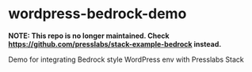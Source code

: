# wordpress-bedrock-demo

**NOTE: This repo is no longer maintained. Check https://github.com/presslabs/stack-example-bedrock instead.**

Demo for integrating Bedrock style WordPress env with Presslabs Stack
